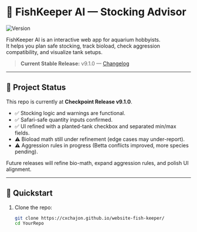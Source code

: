 # 🐠 FishKeeper AI — Stocking Advisor

![Version](https://img.shields.io/badge/version-v9.1.0-blue.svg)

FishKeeper AI is an interactive web app for aquarium hobbyists.  
It helps you plan safe stocking, track bioload, check aggression compatibility, and visualize tank setups.

> **Current Stable Release:** v9.1.0 — [Changelog](CHANGELOG.md)

---

## 📌 Project Status
This repo is currently at **Checkpoint Release v9.1.0**.  
- ✅ Stocking logic and warnings are functional.  
- ✅ Safari-safe quantity inputs confirmed.  
- ✅ UI refined with a planted-tank checkbox and separated min/max fields.  
- ⚠️ Bioload math still under refinement (edge cases may under-report).  
- ⚠️ Aggression rules in progress (Betta conflicts improved, more species pending).  

Future releases will refine bio-math, expand aggression rules, and polish UI alignment.

---

## 🚀 Quickstart

1. Clone the repo:
   ```bash
   git clone https://cxchajon.github.io/website-fish-keeper/
   cd YourRepo 